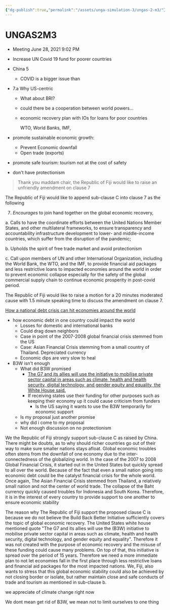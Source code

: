 ```yaml
---
{"dg-publish":true,"permalink":"/assets/unga-simulation-3/ungas-2-m3/"}
---
```


# UNGAS2M3

- Meeting June 28, 2021 9:02 PM
- Increase UN Covid 19 fund for poorer countries
- China 5
    - COVID is a bigger issue than

- 7.a Why US-centric
    - What about BRI?
    - could there be a cooperation between world powers...
    - economic recovery plan with IOs for loans for poor countries
        
        WTO, World Banks, IMF, 
        
- promote sustainable economic growth:
    - Prevent Economic downfall
    - Open trade (exports)

- promote safe tourism: tourism not at the cost of safety
- don't have protectionism

> Thank you maddam chair, the Republic of Fiji would like to raise an unfriendly amendment on clause 7

The Republic of Fiji would like to append sub-clause C into clause 7 as the following
> 

7. *Encourages* to join hand together on the global economic recovery,

a. Calls to have the coordinate efforts between the United Nations Member States, and other multilateral frameworks, to ensure transparency and accountability infrastructure development to lower- and middle-income countries, which suffer from the disruption of the pandemic;

b. Upholds the spirit of free trade market and avoid protectionism

c. Call upon members of UN and other International Organization, including the World Bank, the WTO, and the IMF, to provide financial aid packages and less restrictive loans to impacted economies around the world in order to prevent economic collapse especially for the safety of the global commercial supply chain to continue economic prosperity in post-covid period.

The Republic of Fiji would like to raise a motion for a 20 minutes moderated cause with 1.5 minute speaking time to discuss the amendment on clause 7. 

[How a national debt crisis can hit economies around the world](https://www.investopedia.com/ask/answers/051215/how-can-countrys-debt-crisis-affect-economies-around-world.asp)

- how economic debt in one country could impact the world
    - Losses for domestic and international banks
    - Could drag down neighbors
    - Case in point of the 2007-2008 global financial crisis stemmed from the US
    - Case: Asian Financial Crisis stemming from a small country of Thailand. Depreciated currency
    - Economic dips are very slow to heal
- B3W isn't enough
    - What did B3W promised
        - [The G7 and its allies will use the initiative to mobilise private sector capital in areas such as climate, health and health security, digital technology, and gender equity and equality, the White House said.](https://www.scmp.com/news/world/europe/article/3137097/g7-leaders-adopt-build-back-better-world-plan-rival-chinas-belt)
        - If receiving states use their funding for other purposes such as keeping their economy up it could cause criticism from funders
            - Is the US saying it wants to use the B3W temporarily for economic support
    - Is my proposal just another promise
    - why did i come to my proposal
    - Not enough discussion on no protectionism
    

We the Republic of Fiji strongly support sub-clause C as raised by China. There might be doubts, as to why should richer countries go out of their way to make sure smaller nations stays afloat. Global economic troubles often stems from the downfall of one economy due to the inter-connectedness of the globalizing world. In the case of the 2007 to 2008 Global Financial Crisis, it started out in the United States but quickly spread to all over the world. Because of the fact that even a small nation going into economic debt could be the catalyst financial crisis for the whole world. Once again, The Asian Financial Crisis stemmed from Thailand, a relatively small nation and not the center of world trade. The collapse of the Baht currency quickly caused troubles for Indonesia and South Korea. Therefore, it is in the interest of every country to provide support to one another to ensure economic stability

The reason why The Republic of Fiji support the proposed clause C is because we do not believe the Build Back Better Initiative sufficiently covers the topic of global economic recovery. The United States white house mentioned quote "The G7 and its allies will use the (B3W) initiative to mobilise private sector capital in areas such as climate, health and health security, digital technology, and gender equity and equality". Therefore it was not created with the purpose of economic recovery and the misuse of these funding could cause many problems. On top of that, this initiative is spread over the period of 15 years. Therefore we need a more immediate plan to not let economies fall in the first place through less restrictive loans and financial aid packages for the most impacted nations. We, Fiji, also wants to stress that this global economic stability could also be achieved by not closing border or isolate, but rather maintain close and safe conducts of trade and tourism as mentioned in sub-clause b.

we appreciate  of climate change right now 

We dont mean get rid of B3W, we mean  not to limit ourselves to one thing